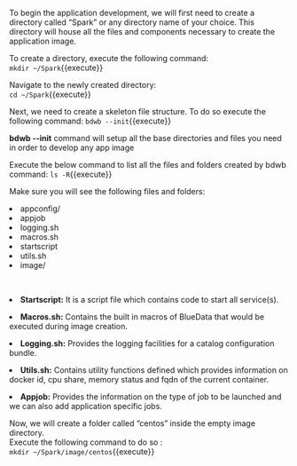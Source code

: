 To begin the application development, we will first need to create a directory called “Spark” or any directory name of your choice. This directory will house all the files and components necessary to create the application image. <br>

To create a directory, execute the following command:<br>
`mkdir ~/Spark`{{execute}}<br>

Navigate to the newly created directory:<br>
`cd ~/Spark`{{execute}}<br>

Next, we need to create a skeleton file structure. To do so execute the following command:
`bdwb --init`{{execute}}

 <b>bdwb --init</b> command will setup all the base directories and files you need in order to develop any app image
 
 Execute the below command to list all the files and folders created by bdwb command:
`ls -R`{{execute}}

Make sure you will see the following files and folders:
<li>appconfig/</li>
<li>appjob</li>
<li>logging.sh</li>
<li>macros.sh</li>
<li>startscript</li>
<li>utils.sh</li>
<li>image/</li>


<br><b><li>Startscript:</b> It is a script file which contains code to start all service(s).

<b><li>Macros.sh:</b> Contains the built in macros of BlueData that would be executed during image creation.

<b><li>Logging.sh:</b> Provides the logging facilities for a catalog configuration bundle. 

<b><li>Utils.sh:</b> Contains utility functions defined which provides information on docker id, cpu share, memory status and fqdn of the current container.

<b><li>Appjob:</b> Provides the information on the type of job to be launched and we can also add application specific jobs.

Now, we will create a folder called “centos” inside the empty image directory.
<br>Execute the following command to do so :
<br>`mkdir ~/Spark/image/centos`{{execute}}
